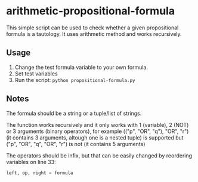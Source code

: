 # arithmetic-propositional-formula

This simple script can be used to check whether a given propositional formula is a tautology. It uses arithmetic method and works recursively.

## Usage
1. Change the test formula variable to your own formula.
2. Set test variables
3. Run the script: `python propositional-formula.py`

## Notes
The formula should be a string or a tuple/list of strings.

The function works recursively and it only works with 1 (variable), 2 (NOT) or 3 arguments (binary operators), for example (("p", "OR", "q"), "OR", "r") (it contains 3 arguments, altough one is a nested tuple) is supported but ("p", "OR", "q", "OR", "r") is not (it contains 5 arguments)

The operators should be infix, but that can be easily changed by reordering variables on line 33:

```python
left, op, right = formula
```